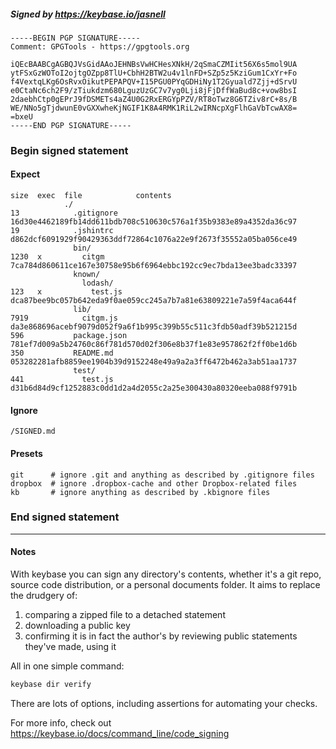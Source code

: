 ##### Signed by https://keybase.io/jasnell
```
-----BEGIN PGP SIGNATURE-----
Comment: GPGTools - https://gpgtools.org

iQEcBAABCgAGBQJVsGidAAoJEHNBsVwHCHesXNkH/2qSmaCZMIit56X6s5mol9UA
ytFSxGzWOToI2ojtgOZpp8TlU+CbhH2BTW2u4v1lnFD+SZp5z5KziGum1CxYr+Fo
f4VextqLKg6OsRvxOikutPEPAPQV+I15PGU0PYqGDHiNy1T2Gyuald7Zjj+dSrvU
e0CtaNc6ch2F9/zTiukdzm680LguzUzGC7v7yg0Lji8jFjDffWaBud8c+vow8bsI
2daebhCtp0gEPrJ9fDSMETs4aZ4U0G2RxERGYpPZV/RT8oTwz8G6TZiv8rC+8s/B
WE/NNo5gTjdwunE0vGXXwheKjNGIF1K8A4RMK1RiL2wIRNcpXgFlhGaVbTcwAX8=
=bxeU
-----END PGP SIGNATURE-----

```

<!-- END SIGNATURES -->

### Begin signed statement 

#### Expect

```
size  exec  file            contents                                                        
            ./                                                                              
13            .gitignore    16d30e4462189fb14dd611bdb708c510630c576a1f35b9383e89a4352da36c97
19            .jshintrc     d862dcf6091929f90429363ddf72864c1076a22e9f2673f35552a05ba056ce49
              bin/                                                                          
1230  x         citgm       7ca784d860611ce167e30758e95b6f6964ebbc192cc9ec7bda13ee3badc33397
              known/                                                                        
                lodash/                                                                     
123   x           test.js   dca87bee9bc057b642eda9f0ae059cc245a7b7a81e63809221e7a59f4aca644f
              lib/                                                                          
7919            citgm.js    da3e868696acebf9079d052f9a6f1b995c399b55c511c3fdb50adf39b521215d
596           package.json  781ef7d009a5b24760c86f781d570d02f306e8b37f1e83e957862f2ff0be1d6b
350           README.md     053282281afb8859ee1904b39d9152248e49a9a2a3ff6472b462a3ab51aa1737
              test/                                                                         
441             test.js     d31b6d84d9cf1252883c0dd1d2a4d2055c2a25e300430a80320eeba088f9791b
```

#### Ignore

```
/SIGNED.md
```

#### Presets

```
git      # ignore .git and anything as described by .gitignore files
dropbox  # ignore .dropbox-cache and other Dropbox-related files    
kb       # ignore anything as described by .kbignore files          
```

<!-- summarize version = 0.0.9 -->

### End signed statement

<hr>

#### Notes

With keybase you can sign any directory's contents, whether it's a git repo,
source code distribution, or a personal documents folder. It aims to replace the drudgery of:

  1. comparing a zipped file to a detached statement
  2. downloading a public key
  3. confirming it is in fact the author's by reviewing public statements they've made, using it

All in one simple command:

```bash
keybase dir verify
```

There are lots of options, including assertions for automating your checks.

For more info, check out https://keybase.io/docs/command_line/code_signing